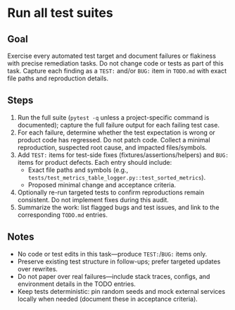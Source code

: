 # Run all test suites

## Goal
Exercise every automated test target and document failures or flakiness with precise remediation tasks. Do not change code or tests as part of this task. Capture each finding as a `TEST:` and/or `BUG:` item in `TODO.md` with exact file paths and reproduction details.

## Steps
1. Run the full suite (`pytest -q` unless a project-specific command is documented); capture the full failure output for each failing test case.
2. For each failure, determine whether the test expectation is wrong or product code has regressed. Do not patch code. Collect a minimal reproduction, suspected root cause, and impacted files/symbols.
3. Add `TEST:` items for test-side fixes (fixtures/assertions/helpers) and `BUG:` items for product defects. Each entry should include:
   - Exact file paths and symbols (e.g., `tests/test_metrics_table_logger.py::test_sorted_metrics`).
   - Proposed minimal change and acceptance criteria.
4. Optionally re-run targeted tests to confirm reproductions remain consistent. Do not implement fixes during this audit.
5. Summarize the work: list flagged bugs and test issues, and link to the corresponding `TODO.md` entries.

## Notes
- No code or test edits in this task—produce `TEST:`/`BUG:` items only.
- Preserve existing test structure in follow-ups; prefer targeted updates over rewrites.
- Do not paper over real failures—include stack traces, configs, and environment details in the TODO entries.
- Keep tests deterministic: pin random seeds and mock external services locally when needed (document these in acceptance criteria).
